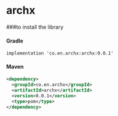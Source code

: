 # archx

###to install the library

#### Gradle
```
implementation 'co.en.archx:archx:0.0.1'
```

#### Maven
```xml
<dependency>
  <groupId>co.en.archx</groupId>
  <artifactId>archx</artifactId>
  <version>0.0.1</version>
  <type>pom</type>
</dependency>
```
